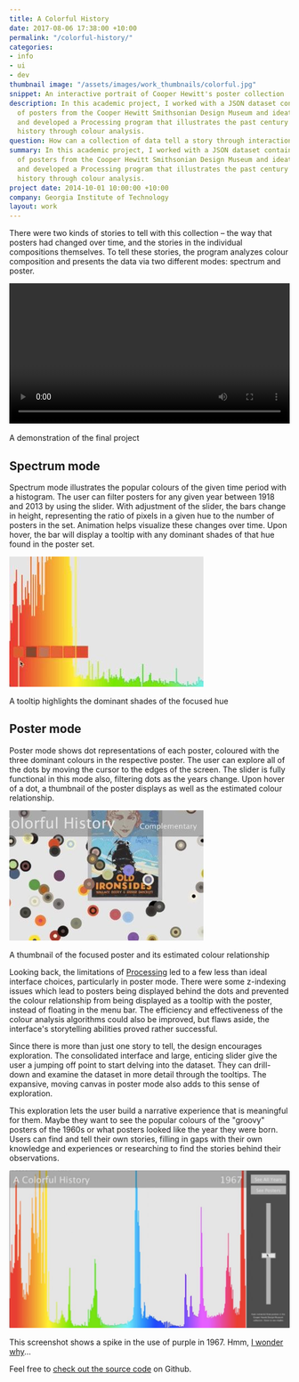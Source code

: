 ```yaml
---
title: A Colorful History
date: 2017-08-06 17:38:00 +10:00
permalink: "/colorful-history/"
categories:
- info
- ui
- dev
thumbnail image: "/assets/images/work_thumbnails/colorful.jpg"
snippet: An interactive portrait of Cooper Hewitt's poster collection
description: In this academic project, I worked with a JSON dataset containing a collection
  of posters from the Cooper Hewitt Smithsonian Design Museum and ideated, designed,
  and developed a Processing program that illustrates the past century of American
  history through colour analysis.
question: How can a collection of data tell a story through interaction?
summary: In this academic project, I worked with a JSON dataset containing a collection
  of posters from the Cooper Hewitt Smithsonian Design Museum and ideated, designed,
  and developed a Processing program that illustrates the past century of American
  history through colour analysis.
project date: 2014-10-01 10:00:00 +10:00
company: Georgia Institute of Technology
layout: work
---
```


There were two kinds of stories to tell with this collection – the way that posters had changed over time, and the stories in the individual compositions themselves. To tell these stories, the program analyzes colour composition and presents the data via two different modes: spectrum and poster.

<video width="100%" height="auto" controls autoplay loop class="mt-4">
 <source src="/resources/colorfulhistory/Project%20Preview.mp4" type="video/mp4">
</video>
<p class="caption mt-2">A demonstration of the final project</p>

## Spectrum mode
Spectrum mode illustrates the popular colours of the given time period with a histogram. The user can filter posters for any given year between 1918 and 2013 by using the slider. With adjustment of the slider, the bars change in height, representing the ratio of pixels in a given hue to the number of posters in the set. Animation helps visualize these changes over time. Upon hover, the bar will display a tooltip with any dominant shades of that hue found in the poster set.

![hues.jpg](/uploads/hues.jpg)
<p class="caption">A tooltip highlights the dominant shades of the focused hue</p>

## Poster mode
Poster mode shows dot representations of each poster, coloured with the three dominant colours in the respective poster. The user can explore all of the dots by moving the cursor to the edges of the screen. The slider is fully functional in this mode also, filtering dots as the years change. Upon hover of a dot, a thumbnail of the poster displays as well as the estimated colour relationship.

![relationship.jpg](/uploads/relationship.jpg)
<p class="caption">A thumbnail of the focused poster and its estimated colour relationship</p>

Looking back, the limitations of [Processing](https://processing.org/) led to a few less than ideal interface choices, particularly in poster mode. There were some z-indexing issues which lead to posters being displayed behind the dots and prevented the colour relationship from being displayed as a tooltip with the poster, instead of floating in the menu bar. The efficiency and effectiveness of the colour analysis algorithms could also be improved, but flaws aside, the interface's storytelling abilities proved rather successful. 

Since there is more than just one story to tell, the design encourages exploration. The consolidated interface and large, enticing slider give the user a jumping off point to start delving into the dataset. They can drill-down and examine the dataset in more detail through the tooltips. The expansive, moving canvas in poster mode also adds to this sense of exploration.

This exploration lets the user build a narrative experience that is meaningful for them. Maybe they want to see the popular colours of the "groovy" posters of the 1960s or what posters looked like the year they were born. Users can find and tell their own stories, filling in gaps with their own knowledge and experiences or researching to find the stories behind their observations.

![groovy.jpg](/uploads/groovy.jpg)
<p class="caption">This screenshot shows a spike in the use of purple in 1967. Hmm, <a href="https://en.wikipedia.org/wiki/Purple_Haze">I wonder why</a>...</p>

Feel free to [check out the source code](https://github.com/amandagracewall/digitalportrait) on Github.
